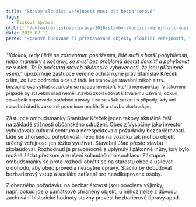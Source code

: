 ```yaml
---
title: "Stavby sloužící veřejnosti musí být bezbariérové"
tags:
  - Tisková zpráva
oldUrl: "/aktualne/tiskove-zpravy-2016/stavby-slouzici-verejnosti-musi-byt-bezbarierove"
date: 2016-02-11
perex: "<p>Nově budované či přestavované objekty sloužící veřejnosti, tedy např. vzdělávací zařízení, sportovní haly, správní a administrativní objekty, nákupní a obchodních centra, kulturní centra, domy s pečovatelskou službou apod. musí být bezbariérové. </p>"
---
```


<!-- imported from the old website -->

<p><i>&quot;Kdokoli, tedy i lidé se zdravotním postižením, lidé staří s horší pohyblivostí, nebo maminky s kočárky, se musí bez problémů dostat dovnitř a pohybovat se v nich. To je podstata staveb občanské vybavenosti, že jsou přístupné všem,&quot;</i> upozorňuje zástupce veřejné ochránkyně práv Stanislav Křeček s tím, že t<span style="line-height: 17.92px; font-size: 12.8px;">uto podmínku sice už řadu let stanovuje stavební zákon a tzv. bezbariérová vyhláška, přesto se najdou investoři, kteří ji nerespektují. V takovém případě by stavební úřad neměl stavbu zkolaudovat k trvalému užívání, dokud stavebník neprovede potřebné úpravy. Lze se však setkat i s případy, kdy ani stavební úřad k zákonné podmínce nepřihlíží a stavbu zkolauduje.</span><span style="line-height: 17.92px; font-size: 12.8px;"> </span></p> <p>Zástupce ombudsmanky Stanislav Křeček jeden takový aktuálně řeší na základě stížnosti občanského sdružení. Obec z Vysočiny jako investor vybudovala kulturní centrum a nerespektovala požadavky bezbariérovosti. Lidé se zhoršenou pohyblivostí nebo lidé na vozíčku tak mohou objekt určený veřejnosti jen těžko využívat. Stavební úřad přesto stavbu zkolaudoval. Rozhodnutí je pravomocné a uplynuly i zákonné lhůty, kdy bylo možné žádat přezkum a zrušení kolaudačního souhlasu. Zástupce ombudsmanky se proto rozhodl obrátit se na starostu obce a usilovat o dohodu, aby obec provedla nezbytné úpravy. Stačilo by dobudovat bezbariérový vstup a sociální zařízení pro hendikepované osoby.</p> <p>Z obecného požadavku na bezbariérovost jsou povoleny výjimky, např. pokud jde o památkově chráněný objekt, u něhož nelze z důvodu zachování historické hodnoty stavby provést bezbariérové úpravy apod.</p>
